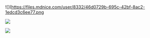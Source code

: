 
![](https://files.mdnice.com/user/8332/46d0729b-695c-42bf-8ac2-1edcd3c6ee77.png



![](https://files.mdnice.com/user/8332/3a64700d-bfdc-4762-90e9-df2f7d2ce6fb.png)


![](https://files.mdnice.com/user/8332/4c3b8963-6fba-46a2-af2b-8119a456dfac.png)
